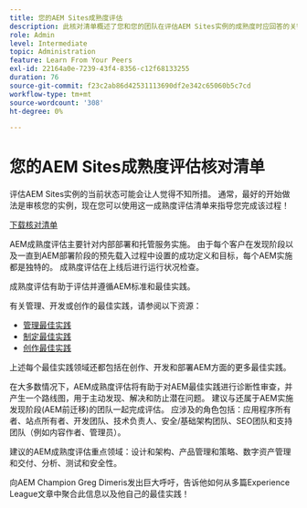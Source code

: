 ```yaml
---
title: 您的AEM Sites成熟度评估
description: 此核对清单概述了您和您的团队在评估AEM Sites实例的成熟度时应回答的关键问题
role: Admin
level: Intermediate
topic: Administration
feature: Learn From Your Peers
exl-id: 22164a0e-7239-43f4-8356-c12f68133255
duration: 76
source-git-commit: f23c2ab86d42531113690df2e342c65060b5c7cd
workflow-type: tm+mt
source-wordcount: '308'
ht-degree: 0%

---
```


# 您的AEM Sites成熟度评估核对清单

评估AEM Sites实例的当前状态可能会让人觉得不知所措。 通常，最好的开始做法是审核您的实例，现在您可以使用这一成熟度评估清单来指导您完成该过程！

[下载核对清单](assets/AEM-Sites-Maturity-Assessment.xlsx)

AEM成熟度评估主要针对内部部署和托管服务实施。 由于每个客户在发现阶段以及一直到AEM部署阶段的预先载入过程中设置的成功定义和目标，每个AEM实施都是独特的。 成熟度评估在上线后进行运行状况检查。

成熟度评估有助于评估并遵循AEM标准和最佳实践。

有关管理、开发或创作的最佳实践，请参阅以下资源：

* [管理最佳实践](https://experienceleague.adobe.com/docs/experience-manager-65/administering/bestpractices/administer-best-practices.html?lang=en)
* [制定最佳实践](https://experienceleague.adobe.com/docs/experience-manager-65/developing/bestpractices/best-practices.html?lang=en)
* [创作最佳实践](https://experienceleague.adobe.com/docs/experience-manager-65/authoring/authoring/best-practices.html?lang=en)

上述每个最佳实践领域还都包括在创作、开发和部署AEM方面的更多最佳实践。

在大多数情况下，AEM成熟度评估将有助于对AEM最佳实践进行诊断性审查，并产生一个路线图，用于主动发现、解决和防止潜在问题。 建议与还属于AEM实施发现阶段(AEM前迁移)的团队一起完成评估。 应涉及的角色包括：应用程序所有者、站点所有者、开发团队、技术负责人、安全/基础架构团队、SEO团队和支持团队（例如内容作者、管理员）。

建议的AEM成熟度评估重点领域：设计和架构、产品管理和策略、数字资产管理和交付、分析、测试和安全性。

向AEM Champion Greg Dimeris发出巨大呼吁，告诉他如何从多篇Experience League文章中聚合此信息以及他自己的最佳实践！

